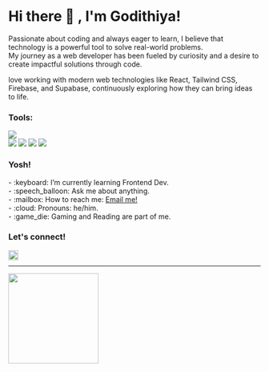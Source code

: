 # <summary><strong>Hi there :wave: , I'm Godithiya!</strong></summary>

Passionate about coding and always eager to learn, I believe that technology is a powerful tool to solve real-world problems. <br/>My journey as a web developer has been fueled by curiosity and a desire to create impactful solutions through code.

love working with modern web technologies like React, Tailwind CSS, Firebase, and Supabase, continuously exploring how they can bring ideas to life.


### <summary><strong>Tools:</strong></summary>
<p>
    <img src="https://img.shields.io/badge/Visual%20Studio%20Code-blue?&logo=visual%20studio%20code&logoColor=blue" />
    <br/>
    <img src="https://img.shields.io/badge/-React-gray?style=flat-square&logo=react" />
    <img src="https://img.shields.io/badge/-HTML5-E34F26?style=flat-square&logo=html5&logoColor=white" />
    <img src="https://img.shields.io/badge/-CSS3-1572B6?style=flat-square&logo=css3" />
    <img src="https://img.shields.io/badge/-JavaScript-black?style=flat-square&logo=javascript" />
</p>


### <summary><strong>Yosh!</strong></summary>

<p>
    - :keyboard: I’m currently learning Frontend Dev. </br>
    - :speech_balloon: Ask me about anything.</br>
    - :mailbox: How to reach me: <a href="mailto:anggaadithiya@gmail.com">Email me!</a>  </br>
    - :cloud: Pronouns: he/him. </br>
    - :game_die: Gaming and Reading are part of me. </br>
<p>

 
### <summary><strong>Let's connect!</strong></summary>
<a href="https://www.instagram.com/godithiya/">
  <img align="left" alt="Godithiya's Instagram" width="20px" src="https://simpleicons.now.sh/instagram/495f7e" />
</a>
<br/>
<hr/>
<p>
    <img src="https://github-readme-stats.vercel.app/api/top-langs/?username=godithiya&layout=compact" height=180 />
</p>

